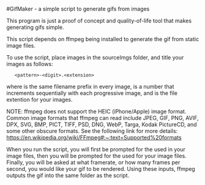 #GifMaker - a simple script to generate gifs from images

This program is just a proof of concept and quality-of-life tool that makes generating gifs simple.

This script depends on ffmpeg being installed to generate the gif from static image files.

To use the script, place images in the sourceImgs folder, and title your images as follows:

```
   <pattern>-<digit>.<extension>
```

where <pattern> is the same filename prefix in every image, <digit> is a number that increments sequentially with each progressive image, and <extension> is the file extention for your images.

NOTE: ffmpeg does not support the HEIC (iPhone/Apple) image format. Common image formats that ffmpeg can read include JPEG, GIF, PNG, AVIF, DPX, SVG, BMP, PICT, TIFF, PSD, DNG, WebP, Targa, Kodak PictureCD, and some other obscure formats. See the following link for more details: https://en.wikipedia.org/wiki/FFmpeg#:~:text=Supported%20formats

When you run the script, you will first be prompted for the <pattern> used in your image files, then you will be prompted for the <extension> used for your image files. Finally, you will be asked at what framerate, or how many frames per second, you would like your gif to be rendered.  Using these inputs, ffmpeg outputs the gif into the same folder as the script.
